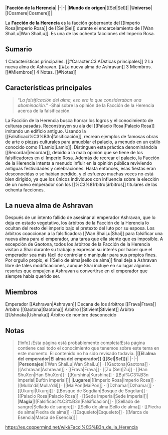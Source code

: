 

|**Facción de la Herencia**|
|-|-|
|**Mundo de origen**|[[Sel\|Sel]]|
|**Universo**|[[Cosmere\|Cosmere]]|

La **Facción de la Herencia** es la facción gobernante del [[Imperio Rosa\|Imperio Rosa]] de [[Sel\|Sel]] durante el encarcelamiento de [[Wan ShaiLu\|Wan ShaiLu]]. Es una de las ochenta facciones del Imperio Rosa.

## Sumario

1 Características principales. [[#Caracter.C3.ADsticas principales]] 
2 La nueva alma de Ashravan. [[#La nueva alma de Ashravan]] 
3 Miembros. [[#Miembros]] 
4 Notas. [[#Notas]] 


## Características principales
>“*La falsificación del alma, eso era lo que consideraban una abominación.*”
\-Shai sobre la opinión de la Facción de la Herencia acerca de la falsificación.


La Facción de la Herencia busca honrar los logros y el conocimiento de culturas pasadas. Reconstruyen su ala del [[Palacio Rosa\|Palacio Rosa]] imitando un edificio antiguo. Usando la [[Falsificaci%C3%B3n\|falsificación]], recrean ejemplos de famosas obras de arte o piezas culturales para amueblar el palacio, a menudo en un estilo conocido como [[Lamio\|Lamio]]. Distinguen esta práctica denominándola [[Recordar\|recordar]], debido a la mala opinión que se tiene de los falsificadores en el Imperio Rosa.
Además de recrear el palacio, la Facción de la Herencia intenta a menudo influir en la opinión pública reviviendo antiguas festividades y celebraciones. Hasta entonces, esas fiestas eran desconocidas o se habían perdido, y el esfuerzo muchas veces no está bien dirigido, ya que los únicos individuos con influencia sobre la elección de un nuevo emperador son los [[%C3%81rbitro\|árbitros]] titulares de las ochenta facciones.

## La nueva alma de Ashravan
Después de un intento fallido de asesinar al emperador Ashravan, que lo deja en estado vegetativo, los árbitros de la Facción de la Herencia lo ocultan del resto del imperio bajo el pretexto del luto por su esposa. Los árbitros coaccionan a la falsificadora [[Wan ShaiLu\|Shai]] para falsificar una nueva alma para el emperador, una tarea que ella siente que es imposible. A excepción de Gaotona, todos los árbitros de la Facción de la Herencia visitan a Shai durante su trabajo y expresan su interés por hacer que el emperador sea más fácil de controlar o manipular para sus propios fines. Por orgullo propio, el [[Sello de alma\|sello de alma]] final deja a Ashravan libre de tales modificaciones, aunque Shai incluye en su lugar algunos resortes que empujen a Ashravan a convertirse en el emperador que siempre había querido ser.

## Miembros
Emperador [[Ashravan\|Ashravan]]
Decana de los árbitros [[Frava\|Frava]]
Árbitro [[Gaotona\|Gaotona]]
Árbitro [[Stivient\|Stivient]]
Árbitro [[Ushnaka\|Ushnaka]]
Árbitro de nombre desconocido 
## Notas

> [!info] ¡Esta página está probablemente completa!Esta página contiene casi todo el conocimiento que tenemos sobre este tema en este momento.
El contenido no ha sido revisado todavía.
|**[[El alma del emperador\|El alma del emperador]] ([[Sel\|Sel]])**|
|-|-|
|**Personajes**|[[Wan ShaiLu\|Wan ShaiLu]] · [[Gaotona\|Gaotona]] · [[Ashravan\|Ashravan]] · [[Frava\|Frava]] · [[Zu (Sel)\|Zu]] · [[Han ShuXen\|Han ShuXen]] · [[Kurshina\|Kurshina]] · [[Buf%C3%B3n imperial\|Bufón imperial]]|
|**Lugares**|[[Imperio Rosa\|Imperio Rosa]] · [[Mulla'dil\|Mulla'dil]] · [[MaiPon\|MaiPon]] · [[Dzhamar\|Dzhamar]] · [[Ukurgi\|Ukurgi]] · [[Bosque de Sogdian\|Bosque de Sogdian]] · [[Palacio Rosa\|Palacio Rosa]] · [[Sede Imperial\|Sede Imperial]]|
|**Magia**|[[Falsificaci%C3%B3n\|Falsificación]] · [[Sellado de sangre\|Sellado de sangre]] · [[Sello de alma\|Sello de alma]] · [[Piedra de alma\|Piedra de alma]] · [[Esqueleto\|Esqueleto]] · [[Marca de Esencia\|Marca de Esencia]]|



https://es.coppermind.net/wiki/Facci%C3%B3n_de_la_Herencia